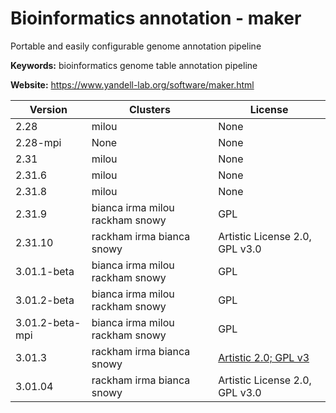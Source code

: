 # Bioinformatics annotation - maker

Portable and easily configurable genome annotation pipeline

**Keywords:** bioinformatics genome table annotation pipeline

**Website:** <https://www.yandell-lab.org/software/maker.html>

| Version | Clusters | License |
| ------- | -------- | ------- |
| 2.28 | milou | None |
| 2.28-mpi | None | None |
| 2.31 | milou | None |
| 2.31.6 | milou | None |
| 2.31.8 | milou | None |
| 2.31.9 | bianca irma milou rackham snowy | GPL |
| 2.31.10 | rackham irma bianca snowy | Artistic License 2.0, GPL v3.0 |
| 3.01.1-beta | bianca irma milou rackham snowy | GPL |
| 3.01.2-beta | bianca irma milou rackham snowy | GPL |
| 3.01.2-beta-mpi | bianca irma milou rackham snowy | GPL |
| 3.01.3 | rackham irma bianca snowy | [Artistic 2.0; GPL v3](http://www.yandell-lab.org/software/maker.html) |
| 3.01.04 | rackham irma bianca snowy | Artistic License 2.0, GPL v3.0 |

